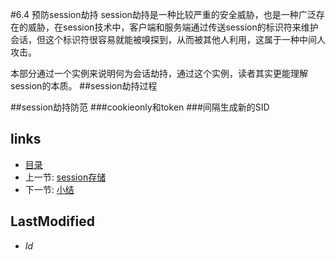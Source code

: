 #6.4 预防session劫持
session劫持是一种比较严重的安全威胁，也是一种广泛存在的威胁，在session技术中，客户端和服务端通过传送session的标识符来维护会话，但这个标识符很容易就能被嗅探到，从而被其他人利用，这属于一种中间人攻击。

本部分通过一个实例来说明何为会话劫持，通过这个实例，读者其实更能理解session的本质。
##session劫持过程

##session劫持防范
###cookieonly和token
###间隔生成新的SID


## links
   * [目录](<preface.md>)
   * 上一节: [session存储](<6.3.md>)
   * 下一节: [小结](<6.5.md>)

## LastModified 
   * $Id$